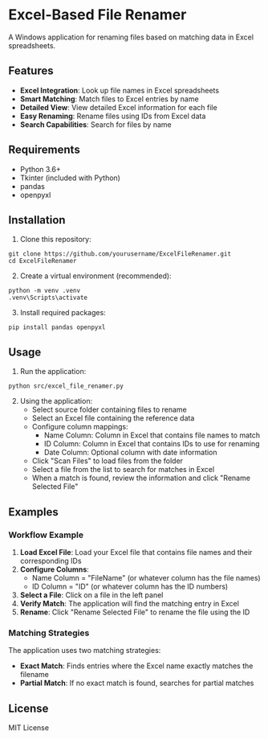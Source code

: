 # Excel-Based File Renamer

A Windows application for renaming files based on matching data in Excel spreadsheets.

## Features

- **Excel Integration**: Look up file names in Excel spreadsheets
- **Smart Matching**: Match files to Excel entries by name
- **Detailed View**: View detailed Excel information for each file
- **Easy Renaming**: Rename files using IDs from Excel data
- **Search Capabilities**: Search for files by name

## Requirements

- Python 3.6+
- Tkinter (included with Python)
- pandas
- openpyxl

## Installation

1. Clone this repository:

```
git clone https://github.com/yourusername/ExcelFileRenamer.git
cd ExcelFileRenamer
```

2. Create a virtual environment (recommended):

```
python -m venv .venv
.venv\Scripts\activate
```

3. Install required packages:

```
pip install pandas openpyxl
```

## Usage

1. Run the application:

```
python src/excel_file_renamer.py
```

2. Using the application:
   - Select source folder containing files to rename
   - Select an Excel file containing the reference data
   - Configure column mappings:
     - Name Column: Column in Excel that contains file names to match
     - ID Column: Column in Excel that contains IDs to use for renaming
     - Date Column: Optional column with date information
   - Click "Scan Files" to load files from the folder
   - Select a file from the list to search for matches in Excel
   - When a match is found, review the information and click "Rename Selected File"

## Examples

### Workflow Example

1. **Load Excel File**: Load your Excel file that contains file names and their corresponding IDs
2. **Configure Columns**:
   - Name Column = "FileName" (or whatever column has the file names)
   - ID Column = "ID" (or whatever column has the ID numbers)
3. **Select a File**: Click on a file in the left panel
4. **Verify Match**: The application will find the matching entry in Excel
5. **Rename**: Click "Rename Selected File" to rename the file using the ID

### Matching Strategies

The application uses two matching strategies:

- **Exact Match**: Finds entries where the Excel name exactly matches the filename
- **Partial Match**: If no exact match is found, searches for partial matches

## License

MIT License
